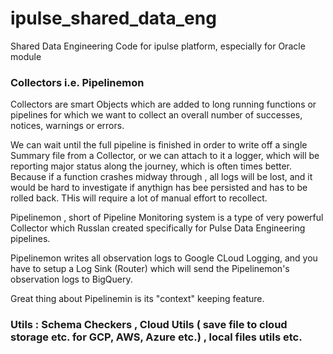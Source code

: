 # ipulse_shared_data_eng
Shared Data Engineering Code for ipulse platform, especially for Oracle module


### Collectors i.e. Pipelinemon

Collectors are smart Objects which are added to long running functions or pipelines for which we want to collect an overall number of successes, notices, warnings or errors. 

We can wait until the full pipeline is finished in order to write off a single Summary file from a Collector, or we can attach to it a logger, which will be reporting major status along the journey, which is often times better. Because if a function crashes midway through , all logs will be lost, and it would be hard to investigate if anythign has bee persisted and has to be rolled back. THis will require a lot of manual effort to recollect.

Pipelinemon , short of Pipeline Monitoring system is a type of very powerful Collector which Russlan created specifically for Pulse Data Engineering pipelines.

Pipelinemon writes all observation logs to Google CLoud Logging, and you have to setup a Log Sink (Router) which will send the Pipelinemon's observation logs to BigQuery. 

Great thing about Pipelinemin is its "context" keeping feature.



### Utils : Schema Checkers , Cloud Utils ( save file to cloud storage etc. for GCP, AWS, Azure etc.) , local files utils etc.


